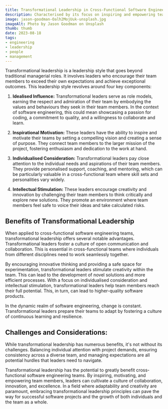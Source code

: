 ```yaml
---
title: Transformational Leadership in Cross-Functional Software Engineering Teams
description: Characterised by its focus on inspiring and empowering team members, transformational leadership can be a potent force for driving excellence and innovation within cross-functional software engineering teams.
image: jason-goodman-Oalh2MojUuk-unsplash.jpg
imageAlt: Photo by Jason Goodman on Unsplash
thumb: thumb
date: 2023-08-18
tags:
- engineering
- leadership
- people
- management
---
```


Transformational leadership is a leadership style that goes beyond traditional managerial roles. It involves leaders who encourage their team members to exceed their own expectations and achieve exceptional outcomes. This leadership style revolves around four key components:

1. **Idealised Influence:** Transformational leaders serve as role models, earning the respect and admiration of their team by embodying the values and behaviours they seek in their team members. In the context of software engineering, this could mean showcasing a passion for coding, a commitment to quality, and a willingness to collaborate and learn.

2. **Inspirational Motivation:** These leaders have the ability to inspire and motivate their teams by setting a compelling vision and creating a sense of purpose. They connect team members to the larger mission of the project, fostering enthusiasm and dedication to the work at hand.

3. **Individualised Consideration:** Transformational leaders pay close attention to the individual needs and aspirations of their team members. They provide personalised support, coaching, and mentoring, which can be particularly valuable in a cross-functional team where skill sets and personalities vary widely.

4. **Intellectual Stimulation:** These leaders encourage creativity and innovation by challenging their team members to think critically and explore new solutions. They promote an environment where team members feel safe to voice their ideas and take calculated risks.

## Benefits of Transformational Leadership

When applied to cross-functional software engineering teams, transformational leadership offers several notable advantages. Transformational leaders foster a culture of open communication and collaboration. This is essential in cross-functional teams where individuals from different disciplines need to work seamlessly together.

By encouraging innovative thinking and providing a safe space for experimentation, transformational leaders stimulate creativity within the team. This can lead to the development of novel solutions and more efficient processes. With a focus on individualised consideration and intellectual stimulation, transformational leaders help team members reach their full potential. This, in turn, can lead to higher-quality software products.

In the dynamic realm of software engineering, change is constant. Transformational leaders prepare their teams to adapt by fostering a culture of continuous learning and resilience.


## Challenges and Considerations:

While transformational leadership has numerous benefits, it's not without its challenges. Balancing individual attention with project demands, ensuring consistency across a diverse team, and managing expectations are all potential hurdles that leaders need to navigate.

Transformational leadership has the potential to greatly benefit cross-functional software engineering teams. By inspiring, motivating, and empowering team members, leaders can cultivate a culture of collaboration, innovation, and excellence. In a field where adaptability and creativity are paramount, embracing transformational leadership principles can pave the way for successful software projects and the growth of both individuals and the team as a whole.